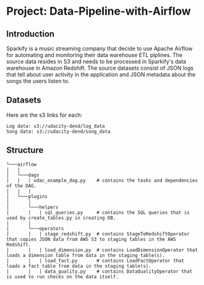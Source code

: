 # Project: Data-Pipeline-with-Airflow
## Introduction
Sparkify is a music streaming company that decide to use Apache Airflow for automating and monitoring their data warehouse ETL piplines. The source data resides in S3 and needs to be processed in Sparkify's data warehouse in Amazon Redshift. The source datasets consist of JSON logs that tell about user activity in the application and JSON metadata about the songs the users listen to.
## Datasets
Here are the s3 links for each:
```
Log data: s3://udacity-dend/log_data
Song data: s3://udacity-dend/song_data
```
## Structure
```
└───airflow                      
|   |               
│   └───dags                     
│   |   │ udac_example_dag.py    # contains the tasks and dependencies of the DAG. 
|   |   |
|   └───plugins
│       │  
|       └───helpers
|       |   | sql_queries.py     # contains the SQL queries that is used by create_tables.py in creating DB.
|       |
|       └───operators
|       |   | stage_redshift.py  # contains StageToRedshiftOperator that copies JSON data from AWS S3 to staging tables in the AWS Redshift. 
|       |   | load_dimension.py  # contains LoadDimensionOperator that loads a dimension table from data in the staging table(s).
|       |   | load_fact.py       # contains LoadFactOperator that loads a fact table from data in the staging table(s).
|       |   | data_quality.py    # contains DataQualityOperator that is used to run checks on the data itself.
```
